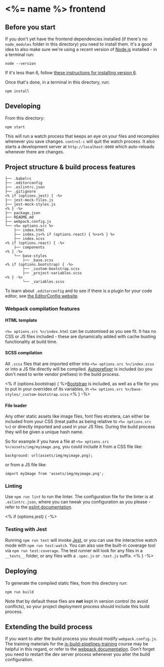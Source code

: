 # <%= name %> frontend

## Before you start

If you don't yet have the frontend dependencies installed (if there's no
`node_modules` folder in this directory) you need to install them. It's a good
idea to also make sure we're using a recent version of
[Node.js](https://nodejs.org/en/) installed - in a terminal run:

```
node --version
```

If it's less than 6, follow [these instructions for installing version 6](https://nodejs.org/en/download/package-manager/#debian-and-ubuntu-based-linux-distributions).

Once that's done, in a terminal in this directory, run:

```
npm install
```

## Developing

From this directory:

```
npm start
```

This will run a watch process that keeps an eye on your files and recompiles
whenever you save changes. `control-c` will quit the watch process. It also
starts a development server at `http://localhost:8080` which auto-reloads
whenever there are changes.

## Project structure & build process features

```
├── .babelrc
├── .editorconfig
├── .eslintrc.json
├── .gitignore
<% if (options.jest) { -%>
├── jest-mock-files.js
├── jest-mock-styles.js
<% } -%>
├── package.json
├── README.md
├── webpack.config.js
└── <%= options.src %>
    ├── index.html
    ├── index.js<% if (options.react) { %>x<% } %>
    ├── index.scss
<% if (options.react) { -%>
    ├── components
<% } -%>
    └── base-styles
        ├── _base.scss
<% if (options.bootstrap) { -%>
        ├── _custom-bootstrap.scss
        ├── _project-variables.scss
<% } -%>
        └── _variables.scss
```

To learn about `.editorconfig` and to see if there is a plugin for your code
editor, see [the EditorConfig website](http://editorconfig.org/).

### Webpack compilation features

#### HTML template

`<%= options.src %>/index.html` can be customised as you see fit. It has no CSS
or JS files included - these are dynamically added with cache busting
functionality at build time.

#### SCSS compilation

All `.scss` files that are imported either into `<%= options.src %>/index.scss`
or into a JS file directly will be compiled.
[Autoprefixer](https://github.com/postcss/autoprefixer#autoprefixer-) is
included (so you don't need to write vendor prefixes) in the build process.

<% if (options.bootstrap) { %>[Bootstrap](http://getbootstrap.com/)
is included, as well as a file for you to put in your overrides of its
variables, in `<%= options.src %>/base-styles/_custom-bootstrap.scss`.<% } -%>

#### File loader

Any other static assets like image files, font files etcetera, can either be
included from your CSS (treat paths as being relative to `<%= options.src %>`)
or directly imported and used in your JS files. During the build process they
will be given a unique hash name.

So for example if you have a file at `<%= options.src
%>/assets/img/myimage.png`, you could include it from a CSS file like:

```
background: url(assets/img/myimage.png);
```

or from a JS file like:

```
import myImage from 'assets/img/myimage.png';
```

### Linting

Use `npm run lint` to run the linter. The configuration file for the linter is at
`.eslintrc.json`, where you can tweak you configuration as you please - refer
to the [eslint documentation](https://eslint.org/docs/user-guide/configuring).

<% if (options.jest) { -%>
### Testing with Jest

Running `npm run test` will invoke [Jest](https://facebook.github.io/jest/), or you can
use the interactive watch mode with `npm run test:watch`. You can also use the
built-in coverage tool via `npm run test:coverage`. The test runner will look
for any files in a `__tests__` folder, or any files with a `.spec.js` or
`.test.js` suffix.
<% } -%>

## Deploying

To generate the compiled static files, from this directory run:

```
npm run build
```

Note that by default these files are __not__ kept in version control (to avoid
conflicts), so your project deployment process should include this build
process.

## Extending the build process

If you want to alter the build process you should modify `webpack.config.js`.
The training materials for the
[js-build-pipelines-training](https://github.com/jenofdoom/js-build-pipelines-training#webpack)
course may be helpful in this regard, or refer to the [webpack
documentation](https://webpack.js.org/). Don't forget you need to restart the
dev server process whenever you alter the build configuration.
